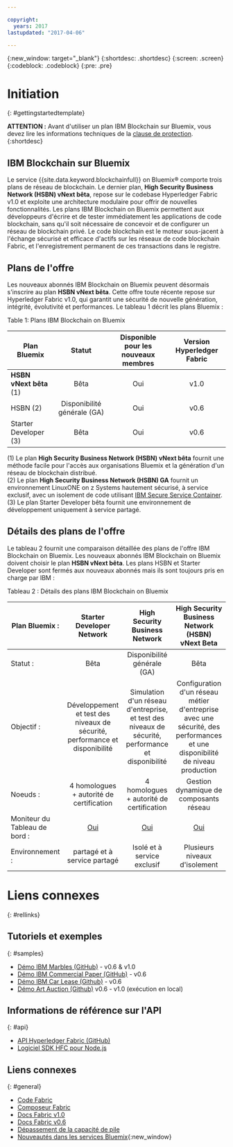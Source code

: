 ```yaml
---

copyright:
  years: 2017
lastupdated: "2017-04-06"

---
```


{:new_window: target="_blank"}
{:shortdesc: .shortdesc}
{:screen: .screen}
{:codeblock: .codeblock}
{:pre: .pre}

# Initiation
{: #gettingstartedtemplate}

**ATTENTION :** Avant d'utiliser un plan IBM Blockchain sur Bluemix, vous devez lire les informations techniques de la [clause de protection](needtoknow.html).
{:shortdesc}

## IBM Blockchain sur Bluemix

Le service {{site.data.keyword.blockchainfull}} on Bluemix&reg; comporte trois plans de réseau de blockchain. Le dernier plan, **High Security Business Network (HSBN) vNext bêta**, repose sur le codebase Hyperledger Fabric v1.0 et exploite une architecture modulaire pour offrir de nouvelles fonctionnalités. Les plans IBM Blockchain on Bluemix permettent aux développeurs d'écrire et de tester immédiatement les applications de code blockchain, sans qu'il soit nécessaire de concevoir et de configurer un réseau de blockchain privé. Le code blockchain est le moteur sous-jacent à l'échange sécurisé et efficace d'actifs sur les réseaux de code blockchain Fabric, et l'enregistrement permanent de ces transactions dans le registre.

## Plans de l'offre

Les nouveaux abonnés IBM Blockchain on Bluemix peuvent désormais s'inscrire au plan **HSBN vNext bêta**. Cette offre toute récente repose sur Hyperledger Fabric v1.0, qui garantit une sécurité de nouvelle génération, intégrité, évolutivité et performances. Le tableau 1 décrit les plans Bluemix :

Table 1: Plans IBM Blockchain on Bluemix  

| Plan Bluemix      | Statut       | Disponible pour les nouveaux membres  | Version Hyperledger Fabric
| ------------------------- |:--------------------------:|:-----:|:-----:|
| **HSBN vNext bêta** (1)   | Bêta     | Oui |  v1.0 |
| HSBN (2) |  Disponibilité générale (GA) |  Oui |  v0.6 |
| Starter Developer (3)    | Bêta     | Oui | v0.6 |

(1) Le plan **High Security Business Network (HSBN) vNext bêta** fournit une méthode facile pour l'accès aux organisations Bluemix et la génération d'un réseau de blockchain distribué.  
(2) Le plan **High Security Business Network (HSBN) GA** fournit un environnement LinuxONE on z Systems hautement sécurisé, à service exclusif, avec un isolement de code utilisant [IBM Secure Service Container](etn_ssc.html).  
(3) Le plan Starter Developer bêta fournit une environnement de développement uniquement à service partagé.   

## Détails des plans de l'offre

Le tableau 2 fournit une comparaison détaillée des plans de l'offre IBM Blockchain on Bluemix. Les nouveaux abonnés IBM Blockchain on Bluemix doivent choisir le plan **HSBN vNext bêta**. Les plans HSBN et Starter Developer sont fermés aux nouveaux abonnés mais ils sont toujours pris en charge par IBM :

Tableau 2 : Détails des plans IBM Blockchain on Bluemix  

| Plan Bluemix :      | Starter Developer Network       | High Security Business Network       | High Security Business Network (HSBN) vNext Beta
| ------------------------- |:--------------------------:|:-----:|:-----:|
| Statut :    | Bêta     | Disponibilité générale (GA) | Bêta |
| Objectif :  |  Développement et test des niveaux de sécurité, performance et disponibilité |  Simulation d'un réseau d'entreprise, et test des niveaux de sécurité, performance et disponibilité |  Configuration d'un réseau métier d'entreprise avec une sécurité, des performances et une disponibilité de niveau production |
| Noeuds :    | 4 homologues + autorité de certification     | 4 homologues + autorité de certification | Gestion dynamique de composants réseau |
| Moniteur du Tableau de bord : | [Oui](ibmblockchainmonitor.html) | [Oui](ibmblockchainmonitor.html) | [Oui](v10_dashboard.html) |
| Environnement :     | partagé et à service partagé | Isolé et à service exclusif | Plusieurs niveaux d'isolement |

# Liens connexes
{: #rellinks}
## Tutoriels et exemples
{: #samples}
* [Démo IBM Marbles (GitHub)](https://github.com/IBM-Blockchain/marbles) - v0.6 & v1.0
* [Démo IBM Commercial Paper (GitHub)](https://github.com/IBM-Blockchain/cp-web#readme) - v0.6
* [Démo IBM Car Lease (Github)](https://github.com/IBM-Blockchain/car-lease-demo/blob/master/README.md) - v0.6
* [Démo Art Auction (Github)](https://github.com/ITPeople-Blockchain/auction) v0.6 - v1.0 (exécution en local)

## Informations de référence sur l'API
{: #api}
* [API Hyperledger Fabric (GitHub)](https://github.com/hyperledger/fabric/tree/v0.6/docs/API)
* [Logiciel SDK HFC pour Node.js](https://github.com/hyperledger/fabric/tree/v0.6/sdk/node)

## Liens connexes
{: #general}
* [Code Fabric](https://github.com/hyperledger/fabric)
* [Composeur Fabric](https://fabric-composer.github.io/)
* [Docs Fabric v1.0](http://hyperledger-fabric.readthedocs.io/en/latest/)
* [Docs Fabric v0.6](https://github.com/hyperledger/fabric/tree/v0.6/docs)
* [Dépassement de la capacité de pile](http://stackoverflow.com/questions/tagged/hyperledger)
* [Nouveautés dans les services Bluemix](http://www.ng.bluemix.net/docs/whatsnew/index.html#services_category){:new_window}


<!--
[Bluemix Pricing Sheet](https://console.ng.bluemix.net/pricing/)
[IBM Bluemix Prerequisites](https://developer.ibm.com/bluemix/support/#prereqs) -->
